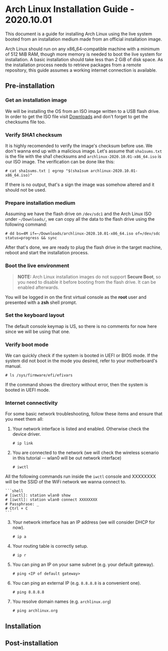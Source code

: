 # Arch Linux Installation Guide - 2020.10.01

This document is a guide for installing Arch Linux using the live system booted from an installation medium made from an official installation image.

Arch Linux should run on any x86_64-compatible machine with a minimum of 512 MiB RAM, though more memory is needed to boot the live system for installation. A basic installation should take less than 2 GiB of disk space. As the installation process needs to retrieve packages from a remote repository, this guide assumes a working internet connection is available.

## Pre-installation

### Get an installation image

We will be installing the OS from an ISO image written to a USB flash drive. In order to get the ISO file visit [Downloads](https://www.archlinux.org/download/) and don't forget to get the checksums file too.

### Verify SHA1 checksum

It is highly recomended to verify the image's checksum before use. We don't wanna end up with a malicious image. Let's assume that `sha1sums.txt` is the file with the sha1 checksums and `archlinux-2020.10.01-x86_64.iso` is our ISO image. The verification can be done like this:

    # cat sha1sums.txt | egrep "$(sha1sum archlinux-2020.10.01-x86_64.iso)"

If there is no output, that's a sign the image was somehow altered and it should not be used.

### Prepare installation medium

Assuming we have the flash drive on `/dev/sdc1` and the Arch Linux ISO under `~/Downloads/`, we can copy all the data to the flash drive using the following command:

    # dd bs=4M if=~/Downloads/archlinux-2020.10.01-x86_64.iso of=/dev/sdc status=progress && sync

After that's done, we are ready to plug the flash drive in the target machine, reboot and start the installation process.

### Boot the live environment

> **NOTE:** Arch Linux installation images do not support **Secure Boot**, so you need to disable it before booting from the flash drive. It can be enabled afterwards.

You will be logged in on the first virtual console as the **root** user and presented with a **zsh** shell prompt.

### Set the keyboard layout

The default console keymap is US, so there is no comments for now here since we will be using that one.

### Verify boot mode

We can quickly check if the system is booted in UEFI or BIOS mode. If the system did not boot in the mode you desired, refer to your motherboard's manual.

    # ls /sys/firmware/efi/efivars

If the command shows the directory without error, then the system is booted in UEFI mode.

### Internet connectivity

For some basic network troubleshooting, follow these items and ensure that you meet them all:

1. Your network interface is listed and enabled. Otherwise check the device driver.

    ```shell
    # ip link
    ```

2. You are connected to the network (we will check the wireless scenario in this tutorial -- wlan0 will be out network interface)

    ```shell
    # iwctl
    ```

  All the following commands run inside the `iwctl` console and XXXXXXXX will be the SSID of the WiFi network we wanna connect to.

    ```shell
    # [iwctl]: station wlan0 show
    # [iwctl]: station wlan0 connect XXXXXXXX
    # Passphrase: _
    # Ctrl + C
    ```

3. Your network interface has an IP address (we will consider DHCP for now).

    ```shell
    # ip a
    ```

4. Your routing table is correctly setup.

    ```shell
    # ip r
    ```

5. You can ping an IP on your same subnet (e.g. your default gateway).

    ```shell
    # ping <IP of default gateway>
    ```

6. You can ping an external IP (e.g. `8.8.8.8` is a convenient one).

    ```shell
    # ping 8.8.8.8
    ```

7. You resolve domain names (e.g. `archlinux.org`)

    ```shell
    # ping archlinux.org
    ```

## Installation

## Post-installation
